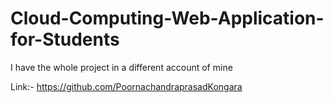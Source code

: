 # Cloud-Computing-Web-Application-for-Students

I have the whole project in a different account of mine

Link:- https://github.com/PoornachandraprasadKongara
